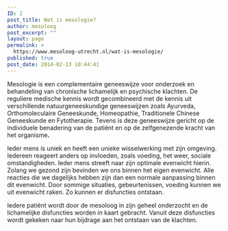 ```yaml
---
ID: 2
post_title: Wat is mesologie?
author: mesoloog
post_excerpt: ""
layout: page
permalink: >
  https://www.mesoloog-utrecht.nl/wat-is-mesologie/
published: true
post_date: 2014-02-13 10:44:41
---
```

Mesologie is een complementaire geneeswijze voor onderzoek en behandeling van chronische lichamelijk en psychische klachten. De reguliere medische kennis wordt gecombineerd met de kennis uit verschillende natuurgeneeskundige geneeswijzen zoals Ayurveda, Orthomoleculaire Geneeskunde, Homeopathie, Traditionele Chinese Geneeskunde en Fytotherapie. Tevens is deze geneeswijze gericht op de individuele benadering van de patiënt en op de zelfgenezende kracht van het organisme<b>.</b>

Ieder mens is uniek en heeft een unieke wisselwerking met zijn omgeving. Iedereen reageert anders op invloeden, zoals voeding, het weer, sociale omstandigheden. Ieder mens streeft naar zijn optimale evenwicht hierin. Zolang we gezond zijn bevinden we ons binnen het eigen evenwicht. Alle reacties die we dagelijks hebben zijn dan een normale aanpassing binnen dit evenwicht. Door sommige situaties, gebeurtenissen, voeding kunnen we uit evenwicht raken. Zo kunnen er disfuncties ontstaan.

Iedere patiënt wordt door de mesoloog in zijn geheel onderzocht en de lichamelijke disfuncties worden in kaart gebracht. Vanuit deze disfuncties wordt gekeken naar hun bijdrage aan het ontstaan van de klachten.

&nbsp;